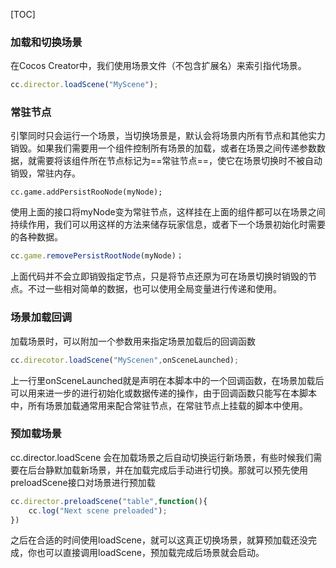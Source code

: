 [TOC]



### 加载和切换场景

在Cocos Creator中，我们使用场景文件（不包含扩展名）来索引指代场景。

```javascript
cc.director.loadScene("MyScene");
```

### 常驻节点

引擎同时只会运行一个场景，当切换场景是，默认会将场景内所有节点和其他实力销毁。如果我们需要用一个组件控制所有场景的加载，或者在场景之间传递参数数据，就需要将该组件所在节点标记为==常驻节点==，使它在场景切换时不被自动销毁，常驻内存。

```
cc.game.addPersistRooNode(myNode);
```

使用上面的接口将myNode变为常驻节点，这样挂在上面的组件都可以在场景之间持续作用，我们可以用这样的方法来储存玩家信息，或者下一个场景初始化时需要的各种数据。

```javascript
cc.game.removePersistRootNode(myNode)；
```

上面代码并不会立即销毁指定节点，只是将节点还原为可在场景切换时销毁的节点。不过一些相对简单的数据，也可以使用全局变量进行传递和使用。

### 场景加载回调

加载场景时，可以附加一个参数用来指定场景加载后的回调函数

```javascript
cc.direcotor.loadScene("MyScenen",onSceneLaunched);
```

上一行里onSceneLaunched就是声明在本脚本中的一个回调函数，在场景加载后可以用来进一步的进行初始化或数据传递的操作，由于回调函数只能写在本脚本中，所有场景加载通常用来配合常驻节点，在常驻节点上挂载的脚本中使用。

### 预加载场景

cc.director.loadScene 会在加载场景之后自动切换运行新场景，有些时候我们需要在后台静默加载新场景，并在加载完成后手动进行切换。那就可以预先使用preloadScene接口对场景进行预加载

```javascript
cc.director.preloadScene("table",function(){
	cc.log("Next scene preloaded");
})
```

之后在合适的时间使用loadScene，就可以这真正切换场景，就算预加载还没完成，你也可以直接调用loadScene，预加载完成后场景就会启动。

